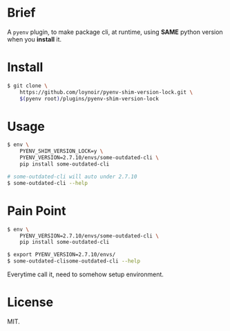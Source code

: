 # Brief
A `pyenv` plugin, to make package cli, at runtime, using **SAME** python version when you **install** it.

# Install
```sh
$ git clone \
    https://github.com/loynoir/pyenv-shim-version-lock.git \
    $(pyenv root)/plugins/pyenv-shim-version-lock
```

# Usage
```sh
$ env \
    PYENV_SHIM_VERSION_LOCK=y \
    PYENV_VERSION=2.7.10/envs/some-outdated-cli \
    pip install some-outdated-cli
```

```sh
# some-outdated-cli will auto under 2.7.10
$ some-outdated-cli --help
```

# Pain Point
```sh
$ env \
    PYENV_VERSION=2.7.10/envs/some-outdated-cli \
    pip install some-outdated-cli
```

```sh
$ export PYENV_VERSION=2.7.10/envs/
$ some-outdated-clisome-outdated-cli --help
```
Everytime call it, need to somehow setup environment.

# License
MIT.